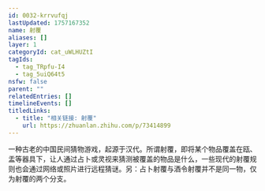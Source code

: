 ```yaml
---
id: 0032-krrvufqj
lastUpdated: 1757167352
name: 射覆
aliases: []
layer: 1
categoryId: cat_uWLHUZtI
tagIds:
  - tag_TRpfu-I4
  - tag_5uiQ64t5
nsfw: false
parent: ""
relatedEntries: []
timelineEvents: []
titledLinks:
  - title: "相关链接: 射覆"
    url: https://zhuanlan.zhihu.com/p/73414899
---
```


一种古老的中国民间猜物游戏，起源于汉代。所谓射覆，即将某个物品覆盖在瓯、盂等器具下，让人通过占卜或灵视来猜测被覆盖的物品是什么，一些现代的射覆规则也会通过网络或照片进行远程猜谜。另：占卜射覆与酒令射覆并不是同一物，仅为射覆的两个分支。